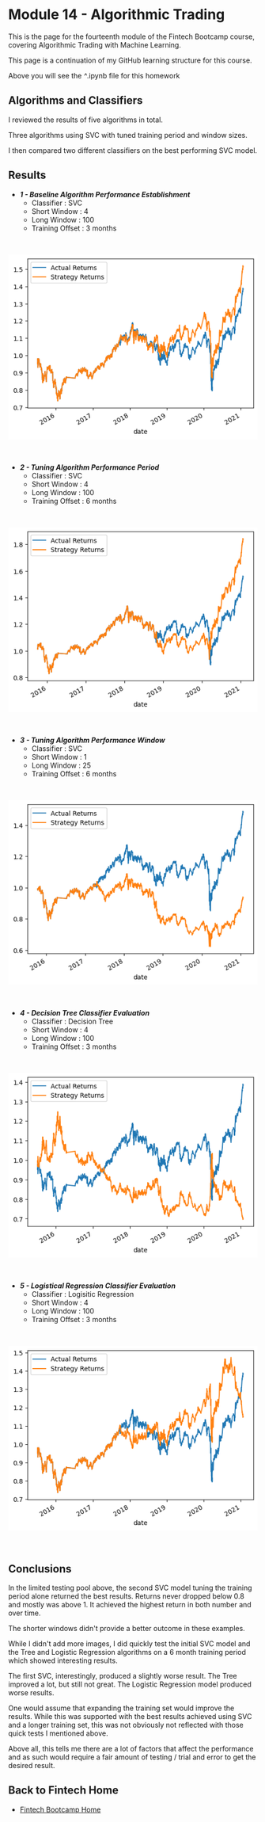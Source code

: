 # Module 14 - Algorithmic Trading

This is the page for the fourteenth module of the Fintech Bootcamp course, covering Algorithmic Trading with Machine Learning.

This page is a continuation of my GitHub learning structure for this course.

Above you will see the *^*.ipynb file for this homework

## Algorithms and Classifiers

I reviewed the results of five algorithms in total.

Three algorithms using SVC with tuned training period and window sizes.

I then compared two different classifiers on the best performing SVC model.

## Results

* __*1 - Baseline Algorithm Performance Establishment*__
  * Classifier      : SVC<br />
  * Short Window    : 4 <br />
  * Long Window     : 100<br />
  * Training Offset : 3 months <br />
<br />
<p>
<img src="img/svc_plot.png"> <br />
</p>

<br />

* __*2 - Tuning Algorithm Performance Period*__
  * Classifier      : SVC<br />
  * Short Window    : 4 <br />
  * Long Window     : 100<br />
  * Training Offset : 6 months <br />
<br />
<p>
<img src="img/svc_plot2.png"> <br />
</p>
 
<br />

* __*3 - Tuning Algorithm Performance Window*__
  * Classifier      : SVC<br />
  * Short Window    : 1 <br />
  * Long Window     : 25<br />
  * Training Offset : 6 months <br />
<br />
<p>
<img src="img/svc_plot3.png"> <br />
</p>

<br />

* __*4 - Decision Tree Classifier Evaluation*__
  * Classifier      : Decision Tree<br />
  * Short Window    : 4 <br />
  * Long Window     : 100<br />
  * Training Offset : 3 months <br />
<br />
<p>
<img src="img/tree_plot.png"> <br />
</p>

<br />

* __*5 - Logistical Regression Classifier Evaluation*__
  * Classifier      : Logisitic Regression<br />
  * Short Window    : 4 <br />
  * Long Window     : 100<br />
  * Training Offset : 3 months <br />
<br />
<p>
<img src="img/log_plot.png"> <br />
</p>
<br />

## Conclusions

In the limited testing pool above, the second SVC model tuning the training period alone returned the best results. Returns never dropped below 0.8 and mostly was above 1. It achieved the highest return in both number and over time.

The shorter windows didn't provide a better outcome in these examples. 

While I didn't add more images, I did quickly test the initial SVC model and the Tree and Logistic Regression algorithms on a 6 month training period which showed interesting results. 

The first SVC, interestingly, produced a slightly worse result. The Tree improved a lot, but still not great. The Logistic Regression model produced worse results.

One would assume that expanding the training set would improve the results. While this was supported with the best results achieved using SVC and a longer training set, this was not obviously not reflected with those quick tests I mentioned above.

Above all, this tells me there are a lot of factors that affect the performance and as such would require a fair amount of testing / trial and error to get the desired result. 

## Back to Fintech Home

* [Fintech Bootcamp Home](https://github.com/d4np3/fintech)
